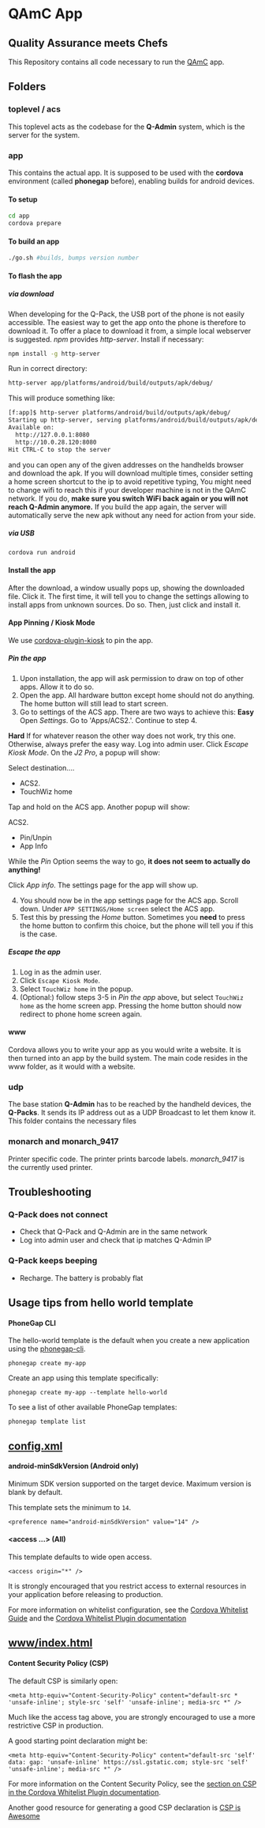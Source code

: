 # QAmC App
## Quality Assurance meets Chefs
This Repository contains all code necessary to run the [QAmC](http://qamc.co "QAmC's homepage") app.

## Folders
### toplevel / acs
This toplevel acts as the codebase for the __Q-Admin__ system, which is the server for the system.

### app
This contains the actual app. It is supposed to be used with the __cordova__ environment (called __phonegap__ before), enabling builds for android devices.

#### To setup

```bash
cd app
cordova prepare
```

#### To build an app

```bash
./go.sh #builds, bumps version number
```

#### To flash the app

##### via download
When developing for the Q-Pack, the USB port of the phone is not easily accessible. 
The easiest way to get the app onto the phone is therefore to download it.
To offer a place to download it from, a simple local webserver is suggested. 
_npm_ provides _http-server_. Install if necessary:
```bash
npm install -g http-server
```

Run in correct directory:
```bash
http-server app/platforms/android/build/outputs/apk/debug/
```

This will produce something like:
```bash
[f:app]$ http-server platforms/android/build/outputs/apk/debug/
Starting up http-server, serving platforms/android/build/outputs/apk/debug/
Available on:
  http://127.0.0.1:8080
  http://10.0.28.120:8080
Hit CTRL-C to stop the server
```
and you can open any of the given addresses on the handhelds browser and download the apk.
If you will download multiple times, consider setting a home screen shortcut to the ip to avoid repetitive typing,
You might need to change wifi to reach this if your developer machine is not in the QAmC network.
If you do, __make sure you switch WiFi back again or you will not reach Q-Admin anymore.__
If you build the app again, the server will automatically serve the new apk without any need for action from your side.

##### via USB
```bash
cordova run android
```

#### Install the app
After the download, a window usually pops up, showing the downloaded file.
Click it. The first time, it will tell you to change the settings allowing to install apps from unknown sources.
Do so.
Then, just click and install it.

#### App Pinning / Kiosk Mode
We use [cordova-plugin-kiosk](https://github.com/hkalina/cordova-plugin-kiosk "Git repository for cordova-plugin-kiosk") to pin the app.
##### Pin the app
1. Upon installation, the app will ask permission to draw on top of other apps. Allow it to do so.
2. Open the app. All hardware button except home should not do anything. The home button will still lead to start screen.
3. Go to settings of the ACS app. There are two ways to achieve this:
__Easy__
Open _Settings_. Go to 'Apps/ACS2.<version>'. Continue to step 4.

__Hard__
If for whatever reason the other way does not work, try this one. Otherwise, always prefer the easy way.
Log into admin user. Click _Escape Kiosk Mode_. On the _J2 Pro_, a popup will show:

Select destination....
* ACS2.<version>
* TouchWiz home

Tap and hold on the ACS app. Another popup will show:

ACS2.<version>
* Pin/Unpin
* App Info

While the _Pin_ Option seems the way to go, __it does not seem to actually do anything!__

Click _App info_. The settings page for the app will show up.

4. You should now be in the app settings page for the ACS app. Scroll down. Under `APP SETTINGS/Home screen` select the ACS app.
5. Test this by pressing the _Home_ button. Sometimes you __need__ to press the home button to confirm this choice, but the phone will tell you if this is the case.

##### Escape the app
1. Log in as the admin user. 
2. Click `Escape Kiosk Mode`.
3. Select `TouchWiz home` in the popup.
4. (Optional:) follow steps 3-5 in _Pin the app_ above, but select `TouchWiz home` as the home screen app. Pressing the home button should now redirect to phone home screen again.

#### www

Cordova allows you to write your app as you would write a website. It is then turned into an app by the build system.
The main code resides in the www folder, as it would with a website.

### udp
The base station __Q-Admin__ has to be reached by the handheld devices, the __Q-Packs__.
It sends its IP address out as a UDP Broadcast to let them know it.
This folder contains the necessary files

### monarch and monarch_9417
Printer specific code. The printer prints barcode labels. _monarch_9417_ is the currently used printer.

## Troubleshooting

### Q-Pack does not connect
* Check that Q-Pack and Q-Admin are in the same network
* Log into admin user and check that ip matches Q-Admin IP

### Q-Pack keeps beeping
* Recharge. The battery is probably flat

## Usage tips from hello world template

#### PhoneGap CLI

The hello-world template is the default when you create a new application using the [phonegap-cli][phonegap-cli-url].

    phonegap create my-app

Create an app using this template specifically:

    phonegap create my-app --template hello-world

To see a list of other available PhoneGap templates:

    phonegap template list

## [config.xml][config-xml]

#### android-minSdkVersion (Android only)

Minimum SDK version supported on the target device. Maximum version is blank by default.

This template sets the minimum to `14`.

    <preference name="android-minSdkVersion" value="14" />

#### &lt;access ...&gt; (All)

This template defaults to wide open access.

    <access origin="*" />

It is strongly encouraged that you restrict access to external resources in your application before releasing to production.

For more information on whitelist configuration, see the [Cordova Whitelist Guide][cordova-whitelist-guide] and the [Cordova Whitelist Plugin documentation][cordova-plugin-whitelist]

## [www/index.html][index-html]

#### Content Security Policy (CSP)

The default CSP is similarly open:

    <meta http-equiv="Content-Security-Policy" content="default-src * 'unsafe-inline'; style-src 'self' 'unsafe-inline'; media-src *" />

Much like the access tag above, you are strongly encouraged to use a more restrictive CSP in production.

A good starting point declaration might be:

    <meta http-equiv="Content-Security-Policy" content="default-src 'self' data: gap: 'unsafe-inline' https://ssl.gstatic.com; style-src 'self' 'unsafe-inline'; media-src *" />

For more information on the Content Security Policy, see the [section on CSP in the Cordova Whitelist Plugin documentation][cordova-plugin-whitelist-csp].

Another good resource for generating a good CSP declaration is [CSP is Awesome][csp-is-awesome]


[phonegap-cli-url]: http://github.com/phonegap/phonegap-cli
[cordova-app]: http://github.com/apache/cordova-app-hello-world
[bithound-img]: https://www.bithound.io/github/phonegap/phonegap-app-hello-world/badges/score.svg
[bithound-url]: https://www.bithound.io/github/phonegap/phonegap-app-hello-world
[config-xml]: https://github.com/phonegap/phonegap-template-hello-world/blob/master/config.xml
[index-html]: https://github.com/phonegap/phonegap-template-hello-world/blob/master/www/index.html
[cordova-whitelist-guide]: https://cordova.apache.org/docs/en/dev/guide/appdev/whitelist/index.html
[cordova-plugin-whitelist]: http://cordova.apache.org/docs/en/latest/reference/cordova-plugin-whitelist
[cordova-plugin-whitelist-csp]: http://cordova.apache.org/docs/en/latest/reference/cordova-plugin-whitelist#content-security-policy
[csp-is-awesome]: http://cspisawesome.com
